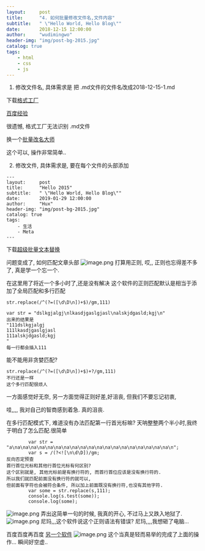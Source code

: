 ```yaml
---
layout:     post
title:      "4. 如何批量修改文件名,文件内容"
subtitle:   " \"Hello World, Hello Blog\""
date:       2018-12-15 12:00:00
author:     "wudimingwo"
header-img: "img/post-bg-2015.jpg"
catalog: true
tags:
    - html
    - css
    - js
---
```




1. 修改文件名,
具体需求是 把 .md文件的文件名改成2018-12-15-1.md

下载[格式工厂](http://www.pcgeshi.com/)

[百度经验](https://jingyan.baidu.com/article/656db918a7e848e381249c0e.html)

很遗憾, 格式工厂无法识别 .md文件

换一个[批量改名大师](https://www.crsky.com/soft/78983.html)

这个可以, 操作非常简单..

2. 修改文件, 
具体需求是, 要在每个文件的头部添加
```
---
layout:     post
title:      "Hello 2015"
subtitle:   " \"Hello World, Hello Blog\""
date:       2019-01-29 12:00:00
author:     "Hux"
header-img: "img/post-bg-2015.jpg"
catalog: true
tags:
    - 生活
    - Meta
---
```

下载[超级批量文本替换](http://www.youxiaxiazai.com/soft/117/7101.html#dzhi)

问题变成了, 如何匹配文章头部
![image.png](https://upload-images.jianshu.io/upload_images/13637909-2751a9e98587e04f.png?imageMogr2/auto-orient/strip%7CimageView2/2/w/1240)
打算用正则,
哎,, 正则也忘得差不多了, 真是学一个忘一个.

在这里用了将近一个多小时了,还是没有解决
这个软件的正则匹配默认是相当于添加了全局匹配和多行匹配
```
str.replace(/^(?=([\d\D\n])+$)/gm,111)

var str = "dslkgjalgj\nlkasdjgaslgjasl\nalskjdgasld;kgj\n"
出来的结果是
"111dslkgjalgj
111lkasdjgaslgjasl
111alskjdgasld;kgj
"
每一行都会插入111

```

能不能用非贪婪匹配?
```
str.replace(/^(?=([\d\D\n])+$)+?/gm,111)
不行还是一样
这个多行匹配很烦人
```

一方面感觉好无奈, 另一方面觉得正则好差,好沮丧,
但我们不要忘记初衷,

哇,,,, 我对自己的智商感到着急.
真的沮丧.

在多行匹配模式下, 难道没有办法匹配第一行首光标嘛?
天呐整整两个半小时,我终于明白了怎么匹配.很简单
```
	  	var str = "a\na\na\na\na\na\na\na\na\na\na\na\na\na\na\na\na\na\na\na\n";
	  	var s = /(?<![\n\d\D])/gm;
反向否定预查
首行首位光标和其他行首位光标有何区别?
这个区别就是, 其他光标前是有换行符的, 而首行首位应该是没有换行符的.
所以我们就匹配前面没有换行符的就可以,
但前面有字符也会被符合条件, 所以加上前面既没有换行符,也没有其他字符.
	  	var some = str.replace(s,111);
	  	console.log(s.test(some));
	  	console.log(some);
```
![image.png](https://upload-images.jianshu.io/upload_images/13637909-19fa22ffdf3a2aa3.png?imageMogr2/auto-orient/strip%7CimageView2/2/w/1240)
弄出这简单一句的时候, 我真的开心, 
不过马上又跌入地狱了.
![image.png](https://upload-images.jianshu.io/upload_images/13637909-29bbce5c6e2881e1.png?imageMogr2/auto-orient/strip%7CimageView2/2/w/1240)
尼玛,,,这个软件说这个正则语法有错误?
尼玛,,,,我想砸了电脑...

百度百度再百度
[另一个软件](http://www.ouyaoxiazai.com/soft/yyrj/72/27202.html)
![image.png](https://upload-images.jianshu.io/upload_images/13637909-e674fa9fdd0f99fe.png?imageMogr2/auto-orient/strip%7CimageView2/2/w/1240)
这个当真是轻而易举的完成了上面的操作...
瞬间好空虚..

